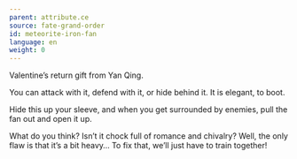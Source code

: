 ```yaml
---
parent: attribute.ce
source: fate-grand-order
id: meteorite-iron-fan
language: en
weight: 0
---
```


Valentine’s return gift from Yan Qing.

You can attack with it, defend with it, or hide behind it.
It is elegant, to boot.

Hide this up your sleeve, and when you get surrounded by enemies, pull the fan out and open it up.

What do you think? Isn’t it chock full of romance and chivalry?
Well, the only flaw is that it’s a bit heavy…
To fix that, we’ll just have to train together!
